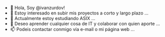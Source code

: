 - 👋 Hola, Soy @ivanzurdov!
- 👀 Estoy interesado en subir mis proyectos a corto y largo plazo ...
- 🌱 Actualmente estoy estudiando ASIX ...
- 💞️ Deseo aprender cualquier cosa de IT y colaborar con quien aporte ...
- 📫 Podeis contactar conmigo vía e-mail o mi página web ...

<!---
ivanzurdov/ivanzurdov is a ✨ special ✨ repository because its `README.md` (this file) appears on your GitHub profile.
You can click the Preview link to take a look at your changes.
--->
